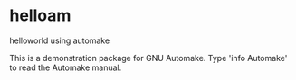# helloam
helloworld using automake 

This is a demonstration package for GNU Automake.
Type 'info Automake' to read the Automake manual.

